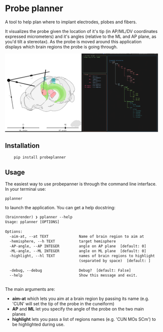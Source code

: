 # Probe planner
A tool to help plan where to implant electrodes, plobes and fibers.

It visualizes the probe given the location of it's tip (in AP/ML/DV coordinates expressed micrometers) and it's angles (relative to the ML and AP plane, as you'd tilt a stereotax).
As the probe is moved around this application displays which brain regions the probe is going through.

![screeenshot.png](screeenshot.png)

## Installation
```
    pip install probeplanner
```

## Usage
The easiest way to use probepanner is through the command line interface. In your terminal use:
```
pplanner
```
to launch the application. You can get a help docstring:
```
(brainrender) ❯ pplanner --help
Usage: pplanner [OPTIONS]

Options:
  -aim-at, --at TEXT              Name of brain region to aim at
  -hemisphere, --h TEXT           target hemisphere
  -AP-angle, --AP INTEGER         angle on AP plane  [default: 0]
  -ML-angle, --ML INTEGER         angle on ML plane  [default: 0]
  -highlight, --hl TEXT           names of brain regions to highlight
                                  (separated by space)  [default: ]

  -debug, --debug                 Debug?  [default: False]
  --help                          Show this message and exit.
                                                                         
```

The main arguments are:
- **aim-at** which lets you aim at a brain region by passing its name (e.g. 'CUN' will set the tip of the probe in the cuneiform)
- **AP** and **ML** let you specify the angle of the probe on the two main planes
- **highlight** lets you pass a list of regions names (e.g. 'CUN MOs SCm') to be highlighted during use.